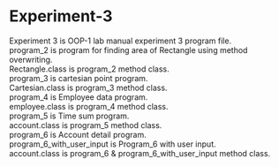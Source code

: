 # Experiment-3
Experiment 3 is OOP-1 lab manual experiment 3 program file.<br>
program_2 is program for finding area of Rectangle using method overwriting.<br>
Rectangle.class is program_2 method class.<br>
program_3 is cartesian point program.<br>
Cartesian.class is program_3 method class.<br>
program_4 is Employee data program.<br>
employee.class is program_4 method class.<br>
program_5 is Time sum program.<br>
account.class is program_5 method class.<br>
program_6 is Account detail program.<br>
program_6_with_user_input is Program_6 with user input.<br>
account.class is program_6 & program_6_with_user_input method class.